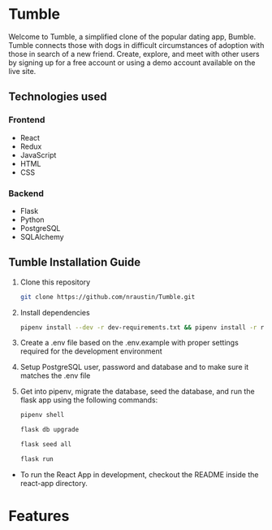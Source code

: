 # Tumble
Welcome to Tumble, a simplified clone of the popular dating app, Bumble. Tumble connects those with dogs in difficult circumstances of adoption with those in search of a new friend. Create, explore, and meet with other users by signing up for a free account or using a demo account available on the live site.

## Technologies used

### Frontend

* React
* Redux
* JavaScript
* HTML
* CSS

### Backend

* Flask
* Python
* PostgreSQL
* SQLAlchemy

## Tumble Installation Guide

1) Clone this repository 

    ```bash
    git clone https://github.com/nraustin/Tumble.git
    ```
    
2) Install dependencies 

    ```bash
    pipenv install --dev -r dev-requirements.txt && pipenv install -r requirements.txt
    ```
    
4) Create a .env file based on the .env.example with proper settings required for the development environment
5) Setup PostgreSQL user, password and database and to make sure it matches the .env file
6) Get into pipenv, migrate the database, seed the database, and run the flask app using the following commands:
    ```bash
    pipenv shell
    ```
    ```bash
    flask db upgrade
    ```
    ```bash
    flask seed all
    ```
    ```bash
    flask run
    ```

* To run the React App in development, checkout the README inside the react-app directory.

# Features
